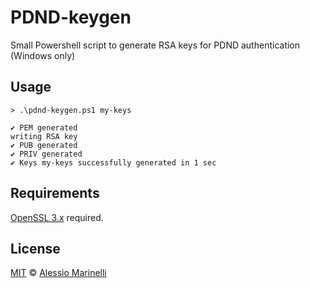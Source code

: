# PDND-keygen
Small Powershell script to generate RSA keys for PDND authentication (Windows only)

## Usage

```
> .\pdnd-keygen.ps1 my-keys

✔️ PEM generated
writing RSA key
✔️ PUB generated
✔️ PRIV generated
✔️ Keys my-keys successfully generated in 1 sec
```

## Requirements

[OpenSSL 3.x](https://www.openssl.org/) required.


## License

[MIT](https://github.com/defkon1/italian-toolkit/blob/master/LICENSE) © [Alessio Marinelli](https://www.alessiomarinelli.it/)
